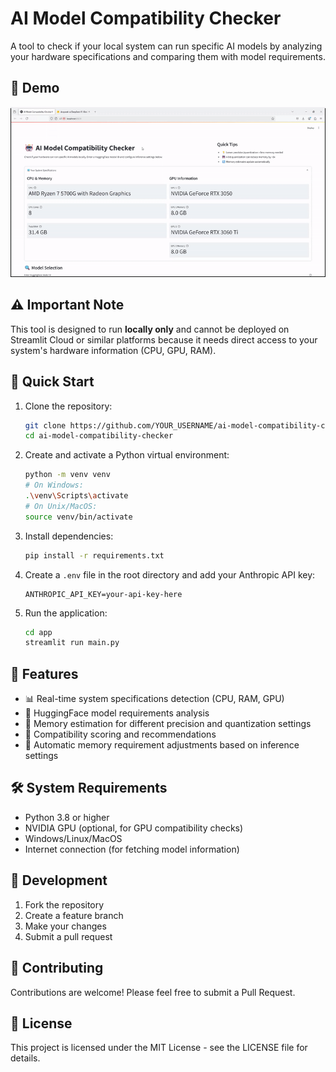 # AI Model Compatibility Checker

A tool to check if your local system can run specific AI models by analyzing your hardware specifications and comparing them with model requirements.

## 🎥 Demo

![Demo](demo.gif)

## ⚠️ Important Note

This tool is designed to run **locally only** and cannot be deployed on Streamlit Cloud or similar platforms because it needs direct access to your system's hardware information (CPU, GPU, RAM).

## 🚀 Quick Start

1. Clone the repository:
   ```bash
   git clone https://github.com/YOUR_USERNAME/ai-model-compatibility-checker.git
   cd ai-model-compatibility-checker
   ```

2. Create and activate a Python virtual environment:
   ```bash
   python -m venv venv
   # On Windows:
   .\venv\Scripts\activate
   # On Unix/MacOS:
   source venv/bin/activate
   ```

3. Install dependencies:
   ```bash
   pip install -r requirements.txt
   ```

4. Create a `.env` file in the root directory and add your Anthropic API key:
   ```
   ANTHROPIC_API_KEY=your-api-key-here
   ```

5. Run the application:
   ```bash
   cd app
   streamlit run main.py
   ```

## 🔧 Features

- 📊 Real-time system specifications detection (CPU, RAM, GPU)
- 🤖 HuggingFace model requirements analysis
- 💾 Memory estimation for different precision and quantization settings
- 🎯 Compatibility scoring and recommendations
- 🔄 Automatic memory requirement adjustments based on inference settings

## 🛠️ System Requirements

- Python 3.8 or higher
- NVIDIA GPU (optional, for GPU compatibility checks)
- Windows/Linux/MacOS
- Internet connection (for fetching model information)

## 📝 Development

1. Fork the repository
2. Create a feature branch
3. Make your changes
4. Submit a pull request

## 🤝 Contributing

Contributions are welcome! Please feel free to submit a Pull Request.

## 📄 License

This project is licensed under the MIT License - see the LICENSE file for details. 
